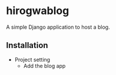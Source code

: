 hirogwablog
===========
A simple Django application to host a blog.

## Installation
* Project setting
  * Add the blog app

